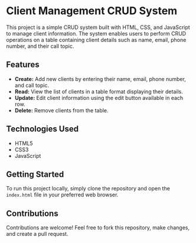 # Client Management CRUD System

This project is a simple CRUD system built with HTML, CSS, and JavaScript to manage client information. The system enables users to perform CRUD operations on a table containing client details such as name, email, phone number, and their call topic.

## Features
- **Create:** Add new clients by entering their name, email, phone number, and call topic.
- **Read:** View the list of clients in a table format displaying their details.
- **Update:** Edit client information using the edit button available in each row.
- **Delete:** Remove clients from the table.

## Technologies Used
- HTML5
- CSS3
- JavaScript

## Getting Started
To run this project locally, simply clone the repository and open the `index.html` file in your preferred web browser.

## Contributions
Contributions are welcome! Feel free to fork this repository, make changes, and create a pull request.

